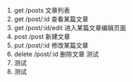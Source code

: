 
1. get /posts 文章列表
2. get /post/:id 查看某篇文章
3. get /post/:id/edit 进入某篇文章编辑页面
4. post /post 新建文章
5. put /post/:id 修改某篇文章
6. delete /post/:id 删除文章
测试
1. 测试
2. 测试
